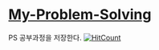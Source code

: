 # [My-Problem-Solving](https://docs.google.com/spreadsheets/d/1xBKG4Do-VVwdIBDpza0Vfmo4btMnJkrZ8GriKAqBEhE/edit?usp=sharing)

PS 공부과정을 저장한다.
[![HitCount](http://hits.dwyl.com/ginami0129g/my-problem-solving.svg)](http://hits.dwyl.com/ginami0129g/my-problem-solving)
